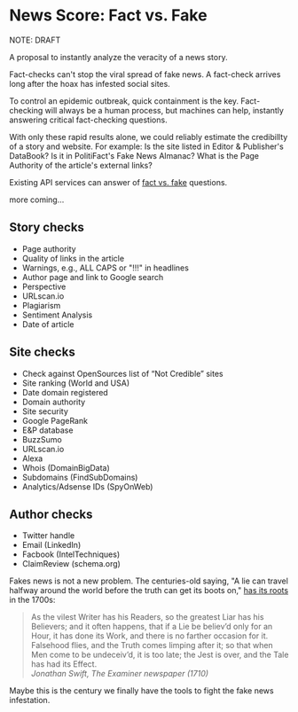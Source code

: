 # News Score: Fact vs. Fake #
NOTE: DRAFT

A proposal to instantly analyze the veracity of a news story.

Fact-checks can't stop the viral spread of fake news. A fact-check arrives long after the hoax has infested social sites.

To control an epidemic outbreak, quick containment is the key. Fact-checking will always be a human process, but machines can help, instantly answering critical fact-checking questions. 

With only these rapid results alone, we could reliably estimate the credibillty of a story and website. For example: Is the site listed in Editor &amp; Publisher's DataBook? Is it in PolitiFact's Fake News Almanac? What is the Page Authority of the article's external links?

Existing API services can answer of <a href="https://github.com/hearvox/Research/blob/master/News-Trust/news-verification-checklists.md">fact vs. fake</a> questions.

more coming...




  


## Story checks ##
* Page authority
* Quality of links in the article
* Warnings, e.g., ALL CAPS or "!!!" in headlines
* Author page and link to Google search
* Perspective
* URLscan.io
* Plagiarism
* Sentiment Analysis
* Date of article

## Site checks ##
* Check against OpenSources list of “Not Credible” sites
* Site ranking (World and USA)
* Date domain registered
* Domain authority
* Site security
* Google PageRank
* E&P database
* BuzzSumo
* URLscan.io
* Alexa
* Whois (DomainBigData)
* Subdomains (FindSubDomains)
* Analytics/Adsense IDs (SpyOnWeb)

## Author checks ##
* Twitter handle
* Email (LinkedIn)
* Facbook (IntelTechniques)
* ClaimReview (schema.org)


Fakes news is not a new problem. The centuries-old saying, "A lie can travel halfway around the world before the truth can get its boots on," <a href="https://quoteinvestigator.com/2014/07/13/truth/">has its roots</a> in the 1700s:
<blockquote>As the vilest Writer has his Readers, so the greatest Liar has his Believers; and it often happens, that if a Lie be believ’d only for an Hour, it has done its Work, and there is no farther occasion for it. Falsehood flies, and the Truth comes limping after it; so that when Men come to be undeceiv’d, it is too late; the Jest is over, and the Tale has had its Effect.<br>
<cite>Jonathan Swift, The Examiner newspaper (1710)</blockquote>
  
Maybe this is the century we finally have the tools to fight the fake news infestation.

